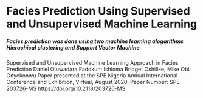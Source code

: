 # Facies Prediction Using Supervised and Unsupervised Machine Learning
 
##### Facies prediction was done using two machine learning alogarithms Hierachical clustering and Support Vector Machine

Supervised and Unsupervised Machine Learning Approach in Facies Prediction 
Daniel Oluwadara Fadokun; Ishioma Bridget Oshilike; Mike Obi Onyekonwu
Paper presented at the SPE Nigeria Annual International Conference and Exhibition, Virtual, August 2020.
Paper Number: SPE-203726-MS
https://doi.org/10.2118/203726-MS
